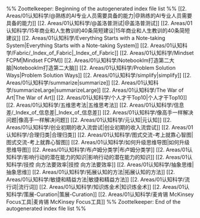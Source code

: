 %% Zoottelkeeper: Beginning of the autogenerated index file list  %%
 [[2. Areas/01认知科学/@熟练的AI专业人员需要具备的能力|@熟练的AI专业人员需要具备的能力]]
 [[2. Areas/01认知科学/@盖洛普测试|@盖洛普测试]]
 [[2. Areas/01认知科学/15年商业和人生教训的40条简短建议|15年商业和人生教训的40条简短建议]]
 [[2. Areas/01认知科学/Everything Starts with a Note-taking System|Everything Starts with a Note-taking System]]
 [[2. Areas/01认知科学/Fabric/_Index_of_Fabric|_Index_of_Fabric]]
 [[2. Areas/01认知科学/Mindset FCPM|Mindset FCPM]]
 [[2. Areas/01认知科学/Notebooklm打造第二大脑|Notebooklm打造第二大脑]]
 [[2. Areas/01认知科学/Problem Solution Ways|Problem Solution Ways]]
 [[2. Areas/01认知科学/simplify|simplify]]
 [[2. Areas/01认知科学/summarize|summarize]]
 [[2. Areas/01认知科学/summarizeLarge|summarizeLarge]]
 [[2. Areas/01认知科学/The War of Art|The War of Art]]
 [[2. Areas/01认知科学/个人才干Top10|个人才干Top10]]
 [[2. Areas/01认知科学/五维思考法|五维思考法]]
 [[2. Areas/01认知科学/信息差/_Index_of_信息差|_Index_of_信息差]]
 [[2. Areas/01认知科学/像高手一样解决问题|像高手一样解决问题]]
 [[2. Areas/01认知科学/元认知|元认知]]
 [[2. Areas/01认知科学/创业初期的收入流尝试|创业初期的收入流尝试]]
 [[2. Areas/01认知科学/合理归类|合理归类]]
 [[2. Areas/01认知科学/图式交流-考上就靠心智图|图式交流-考上就靠心智图]]
 [[2. Areas/01认知科学/如何升级思维导图|如何升级思维导图]]
 [[2. Areas/01认知科学/布卢姆分类学|布卢姆分类学]]
 [[2. Areas/01认知科学/影响行动的潜在能力的知识|影响行动的潜在能力的知识]]
 [[2. Areas/01认知科学/技控 向方法要效率|技控 向方法要效率]]
 [[2. Areas/01认知科学/抽象思维|抽象思维]]
 [[2. Areas/01认知科学/拓展认知的方法|拓展认知的方法]]
 [[2. Areas/01认知科学/敏捷和精益方法|敏捷和精益方法]]
 [[2. Areas/01认知科学/流行词|流行词]]
 [[2. Areas/01认知科学/知识炼金术|知识炼金术]]
 [[2. Areas/01认知科学/策展-Curation|策展-Curation]]
 [[2. Areas/01认知科学/麦肯锡 McKinsey Focus工具|麦肯锡 McKinsey Focus工具]]
%% Zoottelkeeper: End of the autogenerated index file list  %%
